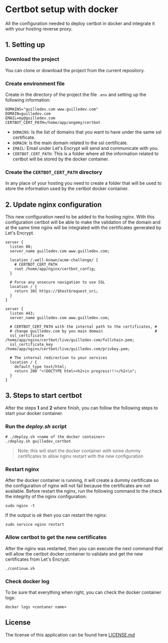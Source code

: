 # Certbot setup with docker

All the configuration needed to deploy certbot in docker and integrate it with your hosting reverse proxy.

## 1. Setting up

### Download the project

You can clone or download the project from the current repository.

### Create environment file

Create in the directory of the project the file `.env` and setting up the following information:

```
DOMAINS="guilledev.com www.guilledev.com"
DOMAIN=guilledev.com
EMAIL=my@guilledev.com
CERTBOT_CERT_PATH=/home/app/angemy/certbot
```

- `DOMAINS`: Is the list of domains that you want to have under the same ssl certificate.
- `DOMAIN`: Is the main domain related to the ssl certificate.
- `EMAIL`: Email under Let's Encrypt will send and communicate with you.
- `CERTBOT_CERT_PATH`: This is a folder where all the information related to certbot will be stored by the docker container.

### Create the `CERTBOT_CERT_PATH` directory

In any place of your hosting you need to create a folder that will be used to store the information used by the certbot docker container.

## 2. Update nginx configuration

This new configuration need to be added to the hosting nginx.
With this configuration certbot will be able to make the validation of the domain and at the same time nginx will be integrated with the certificates generated by Let's Encrypt. 

```
server {
  listen 80;
  server_name guilledev.com www.guilledev.com;

  location /.well-known/acme-challenge/ {
    # CERTBOT_CERT_PATH
    root /home/app/nginx/certbot_config;
  }

  # Force any unsecure navigation to use SSL
  location / {
    return 301 https://$host$request_uri;
  }  
}

server {
  listen 443;
  server_name guilledev.com www.guilledev.com;

  # CERTBOT_CERT_PATH with the internal path to the certificates, #
  # change guilledev.com by you main domain                       #
  ssl_certificate /home/app/nginx/certbot/live/guilledev.com/fullchain.pem;
  ssl_certificate_key /home/app/nginx/certbot/live/guilledev.com/privkey.pem;

  # The internal redirection to your services
  location / {
    default_type text/html;
    return 200 "<!DOCTYPE html><h2>in progress!!!</h2>\n";
  }
}
```

## 3. Steps to start certbot

After the steps **1** and **2** where finish, you can follow the following steps to start your docker container.

### Run the *deploy.sh* script

```
# ./deploy.sh <name of the docker container>
./deploy.sh guilledev_certbot
```

> Note: this will start the docker container with some dummy certificates to allow nginx restart with the new configuration

### Restart nginx

After the docker container is running, it will create a dummy certificate so the configuration of nginx will not fail because the certificates are not available.
Before restart the nginx, run the following command to the check the integrity of the nginx configuration:

```
sudo nginx -t
```

If the output is *ok* then you can restart the nginx:

```
sudo service nginx restart
```

### Allow certbot to get the new certificates

After the nginx was restarted, then you can execute the next command that will allow the certbot docker container to validate and get the new certificates from Let's Encrypt.

```
./continue.sh
```

### Check docker log

To be sure that everything when right, you can check the docker container logs:

```
docker logs <contaner name>
```

## License

The license of this application can be found here [LICENSE.md](./LICENSE)

